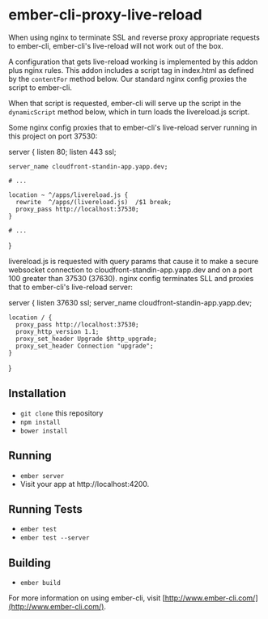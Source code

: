 # ember-cli-proxy-live-reload

When using nginx to terminate SSL and reverse proxy appropriate requests to ember-cli, ember-cli's live-reload will not work out of the box.

A configuration that gets live-reload working is implemented by this
addon plus nginx rules. This addon includes a script tag in index.html
as defined by the `contentFor` method below. Our standard nginx config
proxies the script to ember-cli.

When that script is requested, ember-cli will serve up the script in
the `dynamicScript` method below, which in turn loads the livereload.js
script.

Some nginx config proxies that to ember-cli's live-reload server running
in this project on port 37530:

  server {
    listen 80;
    listen 443 ssl;

    server_name cloudfront-standin-app.yapp.dev;

    # ...

    location ~ ^/apps/livereload.js {
      rewrite  ^/apps/(livereload.js)  /$1 break;
      proxy_pass http://localhost:37530;
    }

    # ...
  }

livereload.js is requested with query params that cause it to make a
secure websocket connection to cloudfront-standin-app.yapp.dev and on
a port 100 greater than 37530 (37630). nginx config terminates SLL
and proxies that to ember-cli's live-reload server:

  server {
    listen 37630 ssl;
    server_name cloudfront-standin-app.yapp.dev;

    location / {
      proxy_pass http://localhost:37530;
      proxy_http_version 1.1;
      proxy_set_header Upgrade $http_upgrade;
      proxy_set_header Connection "upgrade";
    }
  }

## Installation

* `git clone` this repository
* `npm install`
* `bower install`

## Running

* `ember server`
* Visit your app at http://localhost:4200.

## Running Tests

* `ember test`
* `ember test --server`

## Building

* `ember build`

For more information on using ember-cli, visit [http://www.ember-cli.com/](http://www.ember-cli.com/).
